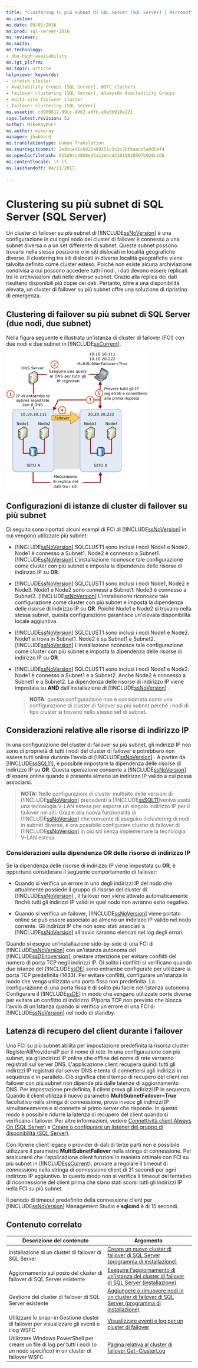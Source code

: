 ```yaml
---
title: "Clustering su più subnet di SQL Server (SQL Server) | Microsoft Docs"
ms.custom: 
ms.date: 09/01/2016
ms.prod: sql-server-2016
ms.reviewer: 
ms.suite: 
ms.technology:
- dbe-high-availability
ms.tgt_pltfrm: 
ms.topic: article
helpviewer_keywords:
- stretch cluster
- Availability Groups [SQL Server], WSFC clusters
- failover clustering [SQL Server], AlwaysOn Availability Groups
- multi-site failover cluster
- failover clustering [SQL Server]
ms.assetid: cd909612-99cc-4962-a8fb-e9a5b918e221
caps.latest.revision: 52
author: MikeRayMSFT
ms.author: mikeray
manager: jhubbard
ms.translationtype: Human Translation
ms.sourcegitcommit: 2edcce51c6822a89151c3c3c76fbaacb5edd54f4
ms.openlocfilehash: 615d94c4058e25a12ebcd21619928507b928c2d8
ms.contentlocale: it-it
ms.lasthandoff: 04/11/2017

---
```

# <a name="sql-server-multi-subnet-clustering-sql-server"></a>Clustering su più subnet di SQL Server (SQL Server)
  Un cluster di failover su più subnet di [!INCLUDE[ssNoVersion](../../../includes/ssnoversion-md.md)] è una configurazione in cui ogni nodo del cluster di failover è connesso a una subnet diversa o a un set differente di subnet. Queste subnet possono trovarsi nella stessa posizione o in siti dislocati in località geografiche diverse. Il clustering tra siti dislocati in diverse località geografiche viene talvolta definito come cluster esteso. Poiché non esiste alcuna archiviazione condivisa a cui possono accedere tutti i nodi, i dati devono essere replicati tra le archiviazioni dati nelle diverse subnet. Grazie alla replica dei dati risultano disponibili più copie dei dati. Pertanto, oltre a una disponibilità elevata, un cluster di failover su più subnet offre una soluzione di ripristino di emergenza.  
  
   
##  <a name="VisualElement"></a> Clustering di failover su più subnet di SQL Server (due nodi, due subnet)  
 Nella figura seguente è illustrata un'istanza di cluster di failover (FCI) con due nodi e due subnet in [!INCLUDE[ssCurrent](../../../includes/sscurrent-md.md)].  
  
 ![Architettura con più subnet con MultiSubnetFailover](../../../sql-server/failover-clusters/windows/media/multi-subnet-architecture-withmultisubnetfailoverparam.gif "Architettura con più subnet con MultiSubnetFailover")  
  
  
##  <a name="Configurations"></a> Configurazioni di istanze di cluster di failover su più subnet  
 Di seguito sono riportati alcuni esempi di FCI di [!INCLUDE[ssNoVersion](../../../includes/ssnoversion-md.md)] in cui vengono utilizzate più subnet:  
  
-   [!INCLUDE[ssNoVersion](../../../includes/ssnoversion-md.md)] SQLCLUST1 sono inclusi i nodi Node1 e Node2. Node1 è connesso a Subnet1. Node2 è connesso a Subnet1. [!INCLUDE[ssNoVersion](../../../includes/ssnoversion-md.md)] L'installazione riconosce tale configurazione come cluster con più subnet e imposta la dipendenza delle risorse di indirizzo IP su **OR**.  
  
-   [!INCLUDE[ssNoVersion](../../../includes/ssnoversion-md.md)] SQLCLUST1 sono inclusi i nodi Node1, Node2 e Node3. Node1 e Node2 sono connessi a Subnet1. Node3 è connesso a Subnet2. [!INCLUDE[ssNoVersion](../../../includes/ssnoversion-md.md)] L'installazione riconosce tale configurazione come cluster con più subnet e imposta la dipendenza delle risorse di indirizzo IP su **OR**. Poiché Node1 e Node2 si trovano nella stessa subnet, questa configurazione garantisce un'elevata disponibilità locale aggiuntiva.  
  
-   [!INCLUDE[ssNoVersion](../../../includes/ssnoversion-md.md)] SQLCLUST1 sono inclusi i nodi Node1 e Node2. Node1 si trova in Subnet1. Node2 è su Subnet1 e Subnet2. [!INCLUDE[ssNoVersion](../../../includes/ssnoversion-md.md)] L'installazione riconosce tale configurazione come cluster con più subnet e imposta la dipendenza delle risorse di indirizzo IP su **OR**.  
  
-   [!INCLUDE[ssNoVersion](../../../includes/ssnoversion-md.md)] SQLCLUST1 sono inclusi i nodi Node1 e Node2. Node1 è connesso a Subnet1 e a Subnet2. Anche Node2 è connesso a Subnet1 e a Subnet2. La dipendenza delle risorse di indirizzo IP viene impostata su **AND** dall'installazione di [!INCLUDE[ssNoVersion](../../../includes/ssnoversion-md.md)] .  
  
    > **NOTA:** questa configurazione non è considerata come una configurazione di cluster di failover su più subnet perché i nodi di tipo cluster si trovano nello stesso set di subnet.  
  
##  <a name="ComponentsAndConcepts"></a> Considerazioni relative alle risorse di indirizzo IP  
 In una configurazione del cluster di failover su più subnet, gli indirizzi IP non sono di proprietà di tutti i nodi del cluster di failover e potrebbero non essere tutti online durante l'avvio di [!INCLUDE[ssNoVersion](../../../includes/ssnoversion-md.md)] . A partire da [!INCLUDE[ssSQL11](../../../includes/sssql11-md.md)], è possibile impostare la dipendenza delle risorse di indirizzo IP su **OR**. Questa operazione consente a [!INCLUDE[ssNoVersion](../../../includes/ssnoversion-md.md)] di essere online quando è presente almeno un indirizzo IP valido a cui possa associarsi.  
  
> **NOTA:** Nelle configurazioni di cluster multisito delle versioni di [!INCLUDE[ssNoVersion](../../../includes/ssnoversion-md.md)] precedenti a [!INCLUDE[ssSQL11](../../../includes/sssql11-md.md)]veniva usata una tecnologia V-LAN estesa per esporre un singolo indirizzo IP per il failover nei siti. Grazie alla nuova funzionalità di [!INCLUDE[ssNoVersion](../../../includes/ssnoversion-md.md)] che consente di eseguire il clustering di nodi in subnet diverse, è ora possibile configurare cluster di failover di [!INCLUDE[ssNoVersion](../../../includes/ssnoversion-md.md)] in più siti senza implementare la tecnologia V-LAN estesa.  
  
### <a name="ip-address-resource-or-dependency-considerations"></a>Considerazioni sulla dipendenza OR delle risorse di indirizzo IP  
 Se la dipendenza delle risorse di indirizzo IP viene impostata su **OR**, è opportuno considerare il seguente comportamento di failover:  
  
-   Quando si verifica un errore in uno degli indirizzi IP del nodo che attualmente possiede il gruppo di risorse del cluster di [!INCLUDE[ssNoVersion](../../../includes/ssnoversion-md.md)] , il failover non viene attivato automaticamente finché tutti gli indirizzi IP validi in quel nodo non avranno esito negativo.  
  
-   Quando si verifica un failover, [!INCLUDE[ssNoVersion](../../../includes/ssnoversion-md.md)] viene portato online se può essere associato ad almeno un indirizzo IP valido nel nodo corrente. Gli indirizzi IP che non sono stati associati a [!INCLUDE[ssNoVersion](../../../includes/ssnoversion-md.md)] all'avvio saranno elencati nel log degli errori.  
  
   
 Quando si esegue un'installazione side-by-side di una FCI di [!INCLUDE[ssNoVersion](../../../includes/ssnoversion-md.md)] con un'istanza autonoma del [!INCLUDE[ssDEnoversion](../../../includes/ssdenoversion-md.md)], prestare attenzione per evitare conflitti del numero di porta TCP negli indirizzi IP. Di solito i conflitti si verificano quando due istanze del [!INCLUDE[ssDE](../../../includes/ssde-md.md)] sono entrambe configurate per utilizzare la porta TCP predefinita (1433). Per evitare conflitti, configurare un'istanza in modo che venga utilizzata una porta fissa non predefinita. La configurazione di una porta fissa è di solito più facile nell'istanza autonoma. Configurare il [!INCLUDE[ssDE](../../../includes/ssde-md.md)] in modo che vengano utilizzate porte diverse per evitare un conflitto di indirizzo IP/porta TCP non previsto che blocca l'avvio di un'istanza quando si verifica un errore di una FCI di [!INCLUDE[ssNoVersion](../../../includes/ssnoversion-md.md)] nel nodo di standby.  
  
##  <a name="DNS"></a> Latenza di recupero del client durante i failover  
 Una FCI su più subnet abilita per impostazione predefinita la risorsa cluster RegisterAllProvidersIP per il nome di rete. In una configurazione con più subnet, sia gli indirizzi IP online che offline del nome di rete verranno registrati sul server DNS. L'applicazione client recupera quindi tutti gli indirizzi IP registrati dal server DNS e tenta di connettersi agli indirizzi in sequenza o in parallelo. Ciò significa che il tempo di recupero del client nei failover con più subnet non dipende più dalle latenze di aggiornamento DNS. Per impostazione predefinita, il client prova gli indirizzi IP in sequenza. Quando il client utilizza il nuovo parametro **MultiSubnetFailover=True** facoltativo nella stringa di connessione, prova invece gli indirizzi IP simultaneamente e si connette al primo server che risponde. In questo modo è possibile ridurre la latenza di recupero del client quando si verificano i failover. Per altre informazioni, vedere [Connettività client Always On (SQL Server)](../../../database-engine/availability-groups/windows/always-on-client-connectivity-sql-server.md) e [Creare o configurare un listener del gruppo di disponibilità (SQL Server)](../../../database-engine/availability-groups/windows/create-or-configure-an-availability-group-listener-sql-server.md).  
  
 Con librerie client legacy o provider di dati di terze parti non è possibile utilizzare il parametro **MultiSubnetFailover** nella stringa di connessione. Per assicurarsi che l'applicazione client funzioni in maniera ottimale con FCI su più subnet in [!INCLUDE[ssCurrent](../../../includes/sscurrent-md.md)], provare a regolare il timeout di connessione nella stringa di connessione client di 21 secondi per ogni indirizzo IP aggiuntivo. In questo modo non si verifica il timeout del tentativo di riconnessione del client prima che siano stati scorsi tutti gli indirizzi IP nella FCI su più subnet.  
  
 Il periodo di timeout predefinito della connessione client per [!INCLUDE[ssNoVersion](../../../includes/ssnoversion-md.md)] Management Studio e **sqlcmd** è di 15 secondi.  
  
   
##  <a name="RelatedContent"></a> Contenuto correlato  
  
|Descrizione del contenuto|Argomento|  
|-------------------------|-----------|  
|Installazione di un cluster di failover di SQL Server|[Creare un nuovo cluster di failover di SQL Server (programma di installazione)](../../../sql-server/failover-clusters/install/create-a-new-sql-server-failover-cluster-setup.md)|  
|Aggiornamento sul posto del cluster di failover di SQL Server esistente|[Eseguire l'aggiornamento di un'istanza del cluster di failover di SQL Server &#40;installazione&#41;](../../../sql-server/failover-clusters/windows/upgrade-a-sql-server-failover-cluster-instance-setup.md)|  
|Gestione del cluster di failover di SQL Server esistente|[Aggiungere o rimuovere nodi in un cluster di failover di SQL Server &#40;programma di installazione&#41;](../../../sql-server/failover-clusters/install/add-or-remove-nodes-in-a-sql-server-failover-cluster-setup.md)|  
|Utilizzare lo snap-in Gestione cluster di failover per visualizzare gli eventi e i log WSFC|[Visualizzare eventi e log per un cluster di failover](http://technet.microsoft.com/library/cc772342\(WS.10\).aspx)|  
|Utilizzare Windows PowerShell per creare un file di log per tutti i nodi (o un nodo specifico) in un cluster di failover WSFC|[Pagina relativa al cluster di failover Get-ClusterLog](http://technet.microsoft.com/library/ee461045.aspx)|  
  

  
  

